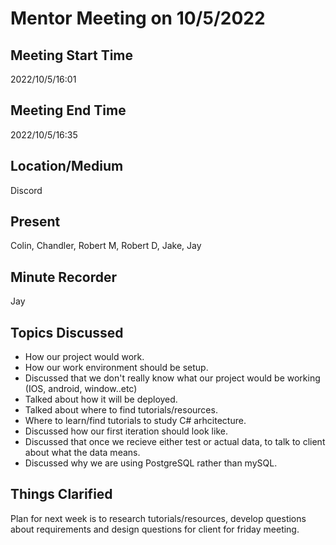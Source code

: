 # Mentor Meeting on 10/5/2022

## Meeting Start Time

2022/10/5/16:01

## Meeting End Time

2022/10/5/16:35

## Location/Medium

Discord

## Present

Colin, Chandler, Robert M, Robert D, Jake, Jay

## Minute Recorder

Jay

## Topics Discussed

* How our project would work.
* How our work environment should be setup.
* Discussed that we don't really know what our project would be working (IOS, android, window..etc)
* Talked about how it will be deployed.
* Talked about where to find tutorials/resources.
* Where to learn/find tutorials to study C# arhcitecture.
* Discussed how our first iteration should look like.
* Discussed that once we recieve either test or actual data, to talk to client about what the data means.
* Discussed why we are using PostgreSQL rather than mySQL.

## Things Clarified

Plan for next week is to research tutorials/resources, develop questions about requirements and design questions for client for friday meeting.
